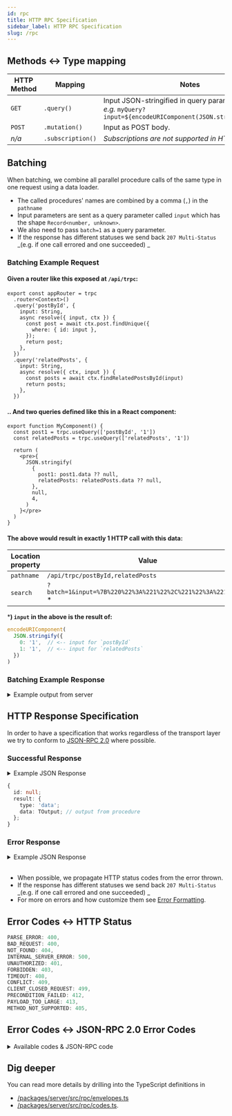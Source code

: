 ```yaml
---
id: rpc
title: HTTP RPC Specification
sidebar_label: HTTP RPC Specification
slug: /rpc
---
```



## Methods <-> Type mapping
| HTTP Method  | Mapping           | Notes                                                                                                         |
| ------------ | ----------------- | ------------------------------------------------------------------------------------------------------------- |
| `GET`        | `.query()`        | Input JSON-stringified in query param.<br/>_e.g._ `myQuery?input=${encodeURIComponent(JSON.stringify(input))` |
| `POST`       | `.mutation()`     | Input as POST body.                                                                                           |
| <em>n/a</em> | `.subscription()` | <em>Subscriptions are not supported in HTTP transport</em>                                                    |

## Batching

When batching, we combine all parallel procedure calls of the same type in one request using a data loader.

- The called procedures' names are combined by a comma (`,`) in the `pathname`
- Input parameters are sent as a query parameter called `input` which has the shape `Record<number, unknown>`.
- We also need to pass `batch=1` as a query parameter.
- If the response has different statuses we send back `207 Multi-Status` _(e.g. if one call errored and one succeeded) _

### Batching Example Request

#### Given a router like this exposed at `/api/trpc`:

```tsx title='server/router.ts'
export const appRouter = trpc
  .router<Context>()
  .query('postById', {
    input: String,
    async resolve({ input, ctx }) {
      const post = await ctx.post.findUnique({
        where: { id: input },
      });
      return post;
    },
  })
  .query('relatedPosts', {
    input: String,
    async resolve({ ctx, input }) {
      const posts = await ctx.findRelatedPostsById(input)
      return posts;
    },
  })
```

#### .. And two queries defined like this in a React component:

```tsx title='MyComponent.tsx'
export function MyComponent() {
  const post1 = trpc.useQuery(['postById', '1'])
  const relatedPosts = trpc.useQuery(['relatedPosts', '1'])

  return (
    <pre>{
      JSON.stringify(
        {
          post1: post1.data ?? null,
          relatedPosts: relatedPosts.data ?? null,
        },
        null,
        4,
      )
    }</pre>
  )
}
```

#### The above would result in exactly 1 HTTP call with this data:

| Location property | Value                                                          |
| ----------------- | -------------------------------------------------------------- |
| `pathname`        | `/api/trpc/postById,relatedPosts`                              |
| `search`          | `?batch=1&input=%7B%220%22%3A%221%22%2C%221%22%3A%221%22%7D` * |

***) `input` in the above is the result of:**

```ts
encodeURIComponent(
  JSON.stringify({
    0: '1',  // <-- input for `postById`
    1: '1',  // <-- input for `relatedPosts`
  })
)
```

### Batching Example Response

<details>
  <summary>Example output from server</summary>

  ```json
  [
    // result for `postById`
    {
      "id": null,
      "result": {
        "type": "data",
        "data": {
          "id": "1",
          "title": "Hello tRPC",
          "body": "..."
          // ...
        }
      }
    },
    // result for `relatedPosts`
    {
      "id": null,
      "result": {
        "type": "data",
        "data": [
          /* ... */
        ]
      }
    }
  ]
  ```
</details>


## HTTP Response Specification

In order to have a specification that works regardless of the transport layer we try to conform to [JSON-RPC 2.0](https://www.jsonrpc.org/specification) where possible.


### Successful Response

<details><summary>Example JSON Response</summary>

```json
{
  "id": null,
  "result": {
    "type": "data",
    "data": {
      "id": "1",
      "title": "Hello tRPC",
      "body": "..."
    }
  }
}
```

</details>

```ts
{
  id: null;
  result: {
    type: 'data';
    data: TOutput; // output from procedure
  };
}
```


### Error Response


<details><summary>Example JSON Response</summary>

```json
[
  {
    "id": null,
    "error": {
      "json": {
        "message": "Something went wrong",
        "code": -32600, // JSON-RPC 2.0 code
        "data": { // Extra, customizable, meta data
          "code": "INTERNAL_SERVER_ERROR",
          "httpStatus": 500,
          "stack": "...",
          "path": "post.add"
        }
      }
    }
  }
]
```
</details>
<br/>

- When possible, we propagate HTTP status codes from the error thrown.
- If the response has different statuses we send back `207 Multi-Status` _(e.g. if one call errored and one succeeded) _
- For more on errors and how customize them see [Error Formatting](../server/error-formatting.md).




## Error Codes <-> HTTP Status


```ts
PARSE_ERROR: 400,
BAD_REQUEST: 400,
NOT_FOUND: 404,
INTERNAL_SERVER_ERROR: 500,
UNAUTHORIZED: 401,
FORBIDDEN: 403,
TIMEOUT: 408,
CONFLICT: 409,
CLIENT_CLOSED_REQUEST: 499,
PRECONDITION_FAILED: 412,
PAYLOAD_TOO_LARGE: 413,
METHOD_NOT_SUPPORTED: 405,
```


## Error Codes <-> JSON-RPC 2.0 Error Codes

<details><summary>Available codes & JSON-RPC code</summary>

```ts
/**
 * JSON-RPC 2.0 Error codes
 *
 * `-32000` to `-32099` are reserved for implementation-defined server-errors.
 * For tRPC we're copying the last digits of HTTP 4XX errors.
 */
export const TRPC_ERROR_CODES_BY_KEY = {
  /**
   * Invalid JSON was received by the server.
   * An error occurred on the server while parsing the JSON text.
   */
  PARSE_ERROR: -32700,
  /**
   * The JSON sent is not a valid Request object.
   */
  BAD_REQUEST: -32600, // 400
  /**
   * Internal JSON-RPC error.
   */
  INTERNAL_SERVER_ERROR: -32603,
  // Implementation specific errors
  UNAUTHORIZED: -32001, // 401
  FORBIDDEN: -32003, // 403
  NOT_FOUND: -32004, // 404
  METHOD_NOT_SUPPORTED: -32005, // 405
  TIMEOUT: -32008, // 408
  CONFLICT: -32009, // 409
  PRECONDITION_FAILED: -32012, // 412
  PAYLOAD_TOO_LARGE: -32013, // 413
  CLIENT_CLOSED_REQUEST: -32099, // 499
} as const;
```
</details>


## Dig deeper

You can read more details by drilling into the TypeScript definitions in

- [/packages/server/src/rpc/envelopes.ts](https://github.com/trpc/trpc/tree/main/packages/server/src/rpc/envelopes.ts)
- [/packages/server/src/rpc/codes.ts](https://github.com/trpc/trpc/tree/main/packages/server/src/rpc/codes.ts).
